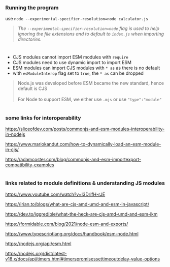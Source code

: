 ### Running the program

use `node --experimental-specifier-resolution=node calculator.js`

> _The `--experimental-specifier-resolution=node` flag is used to help ignoring the file extensions and to default to `index.js` when importing directories._

#

- CJS modules cannot import ESM modules with `require`
- CJS modules need to use dynamic import to import ESM
- ESM modules can import CJS modules with `* as` as there is no default
- with `esModuleInterop` flag set to `true`, the `* as` can be dropped

> Node.js was developed before ESM became the new standard, hence default is CJS \
> \
> For Node to support ESM, we either use `.mjs` or use `"type":"module"`

#

### some links for interoperability

https://sliceofdev.com/posts/commonjs-and-esm-modules-interoperability-in-nodejs

https://www.mariokandut.com/how-to-dynamically-load-an-esm-module-in-cjs/

https://adamcoster.com/blog/commonjs-and-esm-importexport-compatibility-examples

#

### links related to module definitions & understanding JS modules

https://www.youtube.com/watch?v=I3DrifH-rJE

https://irian.to/blogs/what-are-cjs-amd-umd-and-esm-in-javascript/

https://dev.to/iggredible/what-the-heck-are-cjs-amd-umd-and-esm-ikm

https://formidable.com/blog/2021/node-esm-and-exports/

https://www.typescriptlang.org/docs/handbook/esm-node.html

https://nodejs.org/api/esm.html

https://nodejs.org/dist/latest-v18.x/docs/api/timers.html#timerspromisessettimeoutdelay-value-options
